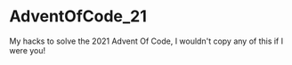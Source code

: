 # AdventOfCode_21

My hacks to solve the 2021 Advent Of Code, I wouldn't copy any of this if I were you!
